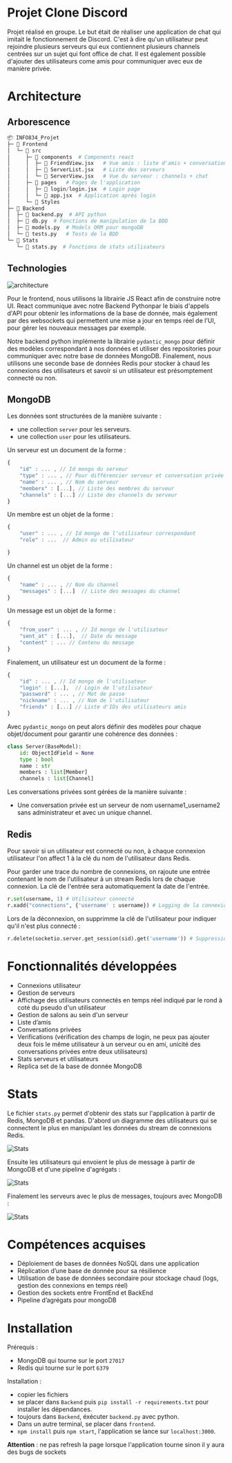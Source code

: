 # Projet Clone Discord
Projet réalisé en groupe. Le but était de réaliser une application de chat qui imitait le fonctionnement de Discord. C'est à dire qu'un utilisateur peut rejoindre
plusieurs serveurs qui eux contiennent plusieurs channels centrées sur un sujet qui font office de chat. Il est également possible d'ajouter des utilisateurs come amis pour communiquer avec eux de manière privée.

# Architecture

## Arborescence

```python
📦 INFO834_Projet
├─ 📁 Frontend
│  └─ 📁 src
│     ├─ 📁 components  # Components react
│     │  ├─ 📝 FriendView.jsx   # Vue amis : liste d'amis + conversations
│     │  ├─ 📝 ServerList.jsx   # Liste des serveurs
│     │  └─ 📝 ServerView.jsx   # Vue du serveur : channels + chat
│     ├─ 📁 pages   # Pages de l'application
│     │  ├─ 📝 login/login.jsx  # Login page
│     │  └─ 📝 app.jsx  # Application après login
│     └─ 📁 Styles
├─ 📁 Backend
│  ├─ 📝 backend.py  # API python
│  ├─ 📝 db.py  # Fonctions de manipulation de la BDD
│  ├─ 📝 models.py  # Models ORM pour mongoDB
│  └─ 📝 tests.py   # Tests de la BDD
└─ 📁 Stats
   └─ 📝 stats.py  # Fonctions de stats utilisateurs
```

## Technologies

![architecture](imgs_readme/architecture.PNG)

Pour le frontend, nous utilisons la librairie JS React afin de construire notre UI. React communique avec notre Backend Pythonpar le biais d'appels d'API pour obtenir les informations de la base de donnée, mais également par des websockets qui permettent une mise a jour en temps réel de l'UI, pour gérer les nouveaux messages par exemple.

Notre backend python implémente la librairie `pydantic_mongo` pour définir des modèles correspondant à nos données et utiliser des repositories pour communiquer avec notre base de données MongoDB. Finalement, nous utilisons une seconde base de données Redis pour stocker à chaud les connexions des utilisateurs et savoir si un utilisateur est présomptement connecté ou non.

## MongoDB

Les données sont structurées de la manière suivante :
- une collection `server` pour les serveurs.
- une collection `user` pour les utilisateurs.

Un serveur est un document de la forme :
```javascript
{
    "id" : ... , // Id mongo du serveur
    "type" : ... , // Pour différencier serveur et conversation privée
    "name" : ... , // Nom du serveur
    "members" : [...], // Liste des membres du serveur
    "channels" : [...] // Liste des channels du serveur
}
```
Un membre est un objet de la forme : 
```javascript
{
    "user" : ... , // Id mongo de l'utilisateur correspondant
    "role" : ...  // Admin ou utilisateur

}
```
Un channel est un objet de la forme :
```javascript
{
    "name" : ... , // Nom du channel
    "messages" : [...]  // Liste des messages du channel
}
```
Un message est un objet de la forme :
```javascript
{
    "from_user" : ... , // Id mongo de l'utilisateur
    "sent_at" : [...],  // Date du message
    "content" : ... // Contenu du message
}
```
Finalement, un utilisateur est un document de la forme :
```javascript
{
    "id" : ... , // Id mongo de l'utilisateur
    "login" : [...],  // Login de l'utilisateur
    "password" : ... , // Mot de passe
    "nickname" : ... , // Nom de l'utilisateur
    "friends" : [...] // Liste d'IDs des utilisateurs amis
}
```

Avec `pydantic_mongo` on peut alors définir des modèles pour chaque objet/document pour garantir une cohérence des données :
```python
class Server(BaseModel):
    id: ObjectIdField = None
    type : bool
    name : str
    members : list[Member]
    channels : list[Channel] 
```

Les conversations privées sont gérées de la manière suivante :
- Une conversation privée est un serveur de nom username1_username2 sans administrateur et avec un unique channel.

## Redis

Pour savoir si un utilisateur est connecté ou non, à chaque connexion utilisateur l'on affect 1 à la clé du nom de l'utilisateur dans Redis.

Pour garder une trace du nombre de connexions, on rajoute une entrée contenant le nom de l'utilisateur à un stream Redis lors de chaque connexion. La clé de l'entrée sera automatiquement  la date de l'entrée.
```python
r.set(username, 1) # Utilisateur connecté
r.xadd("connections", {'username' : username}) # Logging de la connexion au stream connections
```

Lors de la déconnexion, on supprimme la clé de l'utilisateur pour indiquer qu'il n'est plus connecté :
```python
r.delete(socketio.server.get_session(sid).get('username')) # Suppression de l'entrée correspondant à l'utilisateur
```

# Fonctionnalités développées

- Connexions utilisateur
- Gestion de serveurs
- Affichage des utilisateurs connectés en temps réel indiqué par le rond à coté du pseudo d'un utilisateur
- Gestion de salons au sein d'un serveur
- Liste d’amis
- Conversations privées
- Verifications (vérification des champs de login, ne peux pas ajouter deux fois le même utilisateur à un serveur ou en ami, unicité des conversations privées entre deux utilisateurs)
- Stats serveurs et utilisateurs
- Replica set de la base de donnée MongoDB

# Stats

Le fichier `stats.py` permet d'obtenir des stats sur l'application à partir de Redis,  MongoDB et pandas.
D'abord un diagramme des utilisateurs qui se connectent le plus en manipulant les données du stream de connexions Redis. 

![Stats](imgs_readme/stats_connexions.PNG)

Ensuite les utilisateurs qui envoient le plus de message à partir de MongoDB et d'une pipeline d'agrégats :

![Stats](imgs_readme/stats_msg.PNG)

Finalement les serveurs avec le plus de messages, toujours avec MongoDB :

![Stats](imgs_readme/stats_servers.PNG)

# Compétences acquises

- Déploiement de bases de données NoSQL dans une application
- Réplication d’une base de donnée pour sa résilience 
- Utilisation de base de données secondaire pour stockage chaud (logs, gestion des connexions en temps réel)  
- Gestion des sockets entre FrontEnd et BackEnd
- Pipeline d’agrégats pour mongoDB


# Installation

Prérequis :
- MongoDB qui tourne sur le port `27017`
- Redis qui tourne sur le port `6379`

Installation :
- copier les fichiers
- se placer dans `Backend` puis `pip install -r requirements.txt` pour installer les dépendances.
- toujours dans `Backend`, éxécuter `backend.py` avec python.
- Dans un autre terminal, se placer dans `frontend`.
- `npm install` puis `npm start`, l'application se lance sur `localhost:3000`.

**Attention** : ne pas refresh la page lorsque l'application tourne sinon il y aura des bugs de sockets
